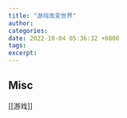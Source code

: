 ```yaml
---
title: "游戏改变世界"
author: 
categories: 
date: 2022-10-04 05:36:32 +0800
tags: 
excerpt: 
---
```












## Misc

[[游戏]]


